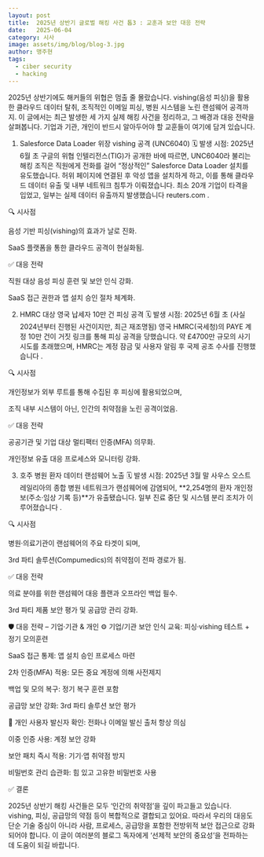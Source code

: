 ```yaml
---
layout: post
title:  2025년 상반기 글로벌 해킹 사건 톱3 : 교훈과 보안 대응 전략
date:   2025-06-04
category: 시사
image: assets/img/blog/blog-3.jpg
author: 맹주현
tags:
  - ciber security
  - hacking
---
```

2025년 상반기에도 해커들의 위협은 멈출 줄 몰랐습니다. vishing(음성 피싱)을 활용한 클라우드 데이터 탈취, 조직적인 이메일 피싱, 병원 시스템을 노린 랜섬웨어 공격까지. 이 글에서는 최근 발생한 세 가지 실제 해킹 사건을 정리하고, 그 배경과 대응 전략을 살펴봅니다. 기업과 기관, 개인이 반드시 알아두어야 할 교훈들이 여기에 담겨 있습니다.

1. Salesforce Data Loader 위장 vishing 공격 (UNC6040)
🗓 발생 시점: 2025년 6월 초
구글의 위협 인텔리전스(TIG)가 공개한 바에 따르면, UNC6040라 불리는 해킹 조직은 직원에게 전화를 걸어 “정상적인” Salesforce Data Loader 설치를 유도했습니다. 허위 페이지에 연결된 후 악성 앱을 설치하게 하고, 이를 통해 클라우드 데이터 유출 및 내부 네트워크 침투가 이뤄졌습니다. 최소 20개 기업이 타격을 입었고, 일부는 실제 데이터 유출까지 발생했습니다 
reuters.com
.

🔍 시사점

음성 기반 피싱(vishing)의 효과가 날로 진화.

SaaS 플랫폼을 통한 클라우드 공격이 현실화됨.

✅ 대응 전략

직원 대상 음성 피싱 훈련 및 보안 인식 강화.

SaaS 접근 권한과 앱 설치 승인 절차 체계화.

2. HMRC 대상 영국 납세자 10만 건 피싱 공격
🗓 발생 시점: 2025년 6월 초 (사실 2024년부터 진행된 사건이지만, 최근 재조명됨)
영국 HMRC(국세청)의 PAYE 계정 10만 건이 거짓 링크를 통해 피싱 공격을 당했습니다. 약 £4700만 규모의 사기 시도를 초래했으며, HMRC는 계정 잠금 및 사용자 알림 후 국제 공조 수사를 진행했습니다 .

🔍 시사점

개인정보가 외부 루트를 통해 수집된 후 피싱에 활용되었으며,

조직 내부 시스템이 아닌, 인간의 취약점을 노린 공격이었음.

✅ 대응 전략

공공기관 및 기업 대상 멀티팩터 인증(MFA) 의무화.

개인정보 유출 대응 프로세스와 모니터링 강화.

3. 호주 병원 환자 데이터 랜섬웨어 노출
🗓 발생 시점: 2025년 3월 말
사우스 오스트레일리아의 종합 병원 네트워크가 랜섬웨어에 감염되어, **2,254명의 환자 개인정보(주소·임상 기록 등)**가 유출됐습니다. 일부 진료 중단 및 시스템 분리 조치가 이루어졌습니다 .

🔍 시사점

병원·의료기관이 랜섬웨어의 주요 타겟이 되며,

3rd 파티 솔루션(Compumedics)의 취약점이 전파 경로가 됨.

✅ 대응 전략

의료 분야를 위한 랜섬웨어 대응 플랜과 오프라인 백업 필수.

3rd 파티 제품 보안 평가 및 공급망 관리 강화.

🛡 대응 전략 – 기업·기관 & 개인
⚙️ 기업/기관
보안 인식 교육: 피싱·vishing 테스트 + 정기 모의훈련

SaaS 접근 통제: 앱 설치 승인 프로세스 마련

2차 인증(MFA) 적용: 모든 중요 계정에 의해 사전제지

백업 및 모의 복구: 정기 복구 훈련 포함

공급망 보안 강화: 3rd 파티 솔루션 보안 평가

👤 개인 사용자
발신자 확인: 전화나 이메일 발신 출처 항상 의심

이중 인증 사용: 계정 보안 강화

보안 패치 즉시 적용: 기기·앱 취약점 방지

비밀번호 관리 습관화: 힘 있고 고유한 비밀번호 사용

✅ 결론

2025년 상반기 해킹 사건들은 모두 ‘인간의 취약점’을 깊이 파고들고 있습니다. vishing, 피싱, 공급망의 약점 등이 복합적으로 결합되고 있어요.
따라서 우리의 대응도 단순 기술 중심이 아니라 사람, 프로세스, 공급망을 포함한 전방위적 보안 접근으로 강화되어야 합니다.
이 글이 여러분의 블로그 독자에게 ‘선제적 보안의 중요성’을 전파하는 데 도움이 되길 바랍니다.

